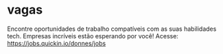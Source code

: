# vagas
Encontre oportunidades de trabalho compatíveis com as suas habilidades tech. Empresas incríveis estão esperando por você! 
Acesse: https://jobs.quickin.io/donnes/jobs
